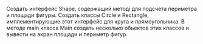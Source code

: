 Создать интерфейс Shape, содержащий методі для подсчета периметра и площади фигуры. Создать классы Circle и Rectangle, имплементирующие этот интерфейс для круга и прямоугольника. В методе main класса Main создать несколько обьектов этих классов и вывести на экран площади и периметр фигур.
